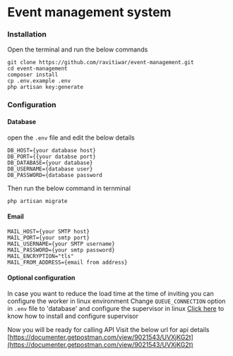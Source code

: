 # Event management system

### Installation
Open the terminal and run the below commands
```shell
git clone https://github.com/ravitiwar/event-management.git
cd event-management
composer install
cp .env.example .env
php artisan key:generate
```
### Configuration
#### Database
open the `.env` file and edit the below details
```text
DB_HOST={your database host}
DB_PORT={{your databse port}
DB_DATABASE={your database}
DB_USERNAME={database user}
DB_PASSWORD={database password
```
Then run the below command in ternminal
```
php artisan migrate
```
#### Email
```text
MAIL_HOST={your SMTP host}
MAIL_PORT={your smtp port}
MAIL_USERNAME={your SMTP username}
MAIL_PASSWORD={your smtp password}
MAIL_ENCRYPTION="tls"
MAIL_FROM_ADDRESS={email from address}
```
#### Optional configuration
In case you want to reduce the load time at the time of inviting you can configure the worker in linux environment
Change `QUEUE_CONNECTION` option in `.env` file to 'database' and configure the supervisor in linux
[Click here](https://laravel.com/docs/8.x/queues#supervisor-configuration) to know how to install and configure supervisor

Now you will be ready for calling API
Visit the below url for api details
[https://documenter.getpostman.com/view/9021543/UVXjKG2t](https://documenter.getpostman.com/view/9021543/UVXjKG2t)
